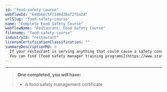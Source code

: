 ```yaml
---
id: "food-safety-course"
webflowId: "648b6ec5ff1d0d38af2f5a2d"
urlSlug: "food-safety-course"
name: "Complete Food Safety Course"
webflowName: "Restaurant: Food Safety Course"
filename: "food-safety-course"
industryId: "restaurant"
licenseCertificationClassification: ""
summaryDescriptionMd: >
  If your restaurant is serving anything that could cause a safety concern, such as raw food, you must complete food safety management certification training with your local government's department of health.
  You can find [food safety manager training programs](https://www.state.nj.us/health/ceohs/documents/food-drug-safety/fmc_reminder_letter.pdf) on the State of New Jersey's website.
---
```


---

> **One completed, you will have:**
>
> - A food safety management certificate
